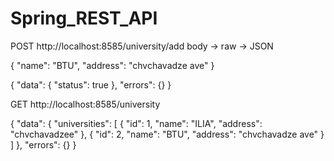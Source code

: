 # Spring_REST_API

POST http://localhost:8585/university/add
body -> raw -> JSON

{
  "name": "BTU",
  "address": "chvchavadze ave"
}

{
    "data": {
        "status": true
    },
    "errors": {}
}

GET http://localhost:8585/university 


{
    "data": {
        "universities": [
            {
                "id": 1,
                "name": "ILIA",
                "address": "chvchavadzee"
            },
            {
                "id": 2,
                "name": "BTU",
                "address": "chvchavadze ave"
            }
        ]
    },
    "errors": {}
}
